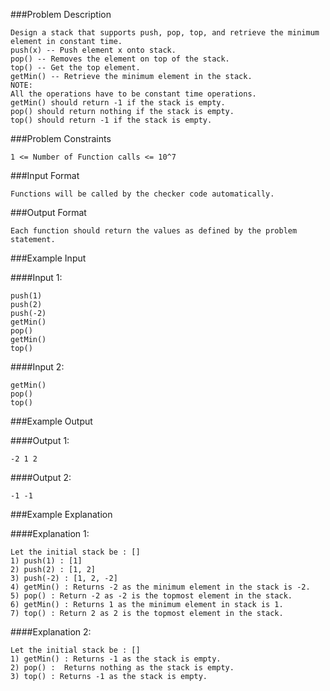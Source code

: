 ###Problem Description
```
Design a stack that supports push, pop, top, and retrieve the minimum element in constant time.
push(x) -- Push element x onto stack.
pop() -- Removes the element on top of the stack.
top() -- Get the top element.
getMin() -- Retrieve the minimum element in the stack.
NOTE:
All the operations have to be constant time operations.
getMin() should return -1 if the stack is empty.
pop() should return nothing if the stack is empty.
top() should return -1 if the stack is empty.
```
###Problem Constraints

```
1 <= Number of Function calls <= 10^7
```
###Input Format

```
Functions will be called by the checker code automatically.
```
###Output Format

```
Each function should return the values as defined by the problem statement.
```
###Example Input

####Input 1:
```
push(1)
push(2)
push(-2)
getMin()
pop()
getMin()
top()
```
####Input 2:
```
getMin()
pop()
top()
```
###Example Output

####Output 1:
```
-2 1 2
```
####Output 2:
```
-1 -1
```
###Example Explanation

####Explanation 1:
```
Let the initial stack be : []
1) push(1) : [1]
2) push(2) : [1, 2]
3) push(-2) : [1, 2, -2]
4) getMin() : Returns -2 as the minimum element in the stack is -2.
5) pop() : Return -2 as -2 is the topmost element in the stack.
6) getMin() : Returns 1 as the minimum element in stack is 1.
7) top() : Return 2 as 2 is the topmost element in the stack.
```
####Explanation 2:
```
Let the initial stack be : []
1) getMin() : Returns -1 as the stack is empty.
2) pop() :  Returns nothing as the stack is empty.
3) top() : Returns -1 as the stack is empty.
```